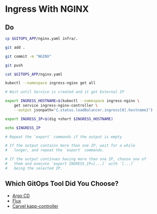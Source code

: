 # Ingress With NGINX

## Do

```bash
cp $GITOPS_APP/nginx.yaml infra/.

git add . 

git commit -m "NGINX"

git push

cat $GITOPS_APP/nginx.yaml

kubectl --namespace ingress-nginx get all

# Wait until Service is created and it got External IP

export INGRESS_HOSTNAME=$(kubectl --namespace ingress-nginx \
    get service ingress-nginx-controller \
    --output jsonpath="{.status.loadBalancer.ingress[0].hostname}")

export INGRESS_IP=$(dig +short $INGRESS_HOSTNAME) 

echo $INGRESS_IP

# Repeat the `export` commands if the output is empty

# If the output contains more than one IP, wait for a while 
#   longer, and repeat the `export` commands.

# If the output continues having more than one IP, choose one of
#   them and execute `export INGRESS_IP=[...]` with `[...]`
#   being the selected IP.
```

## Which GitOps Tool Did You Choose?

* [Argo CD](rejekts-paris-gitops-argocd.md)
* [Flux](rejekts-paris-gitops-flux.md)
* [Carvel kapp-controller](rejekts-paris-gitops-kapp.md)
